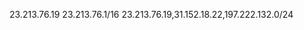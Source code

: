 <!-- layout:code post: network-configuration_configure-network-traffic -->


23.213.76.19
23.213.76.1/16
23.213.76.19,31.152.18.22,197.222.132.0/24
